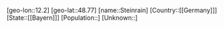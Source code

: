 ﻿---
location: [48.77,12.2]
type: City
tags:
- geo/City


SpocWebEntityId: 34554
isDeleted: false
confidential: public

---
[geo-lon::12.2]
[geo-lat::48.77]
[name::Steinrain]
[Country::[[Germany]]]
[State::[[Bayern]]]
[Population::]
[Unknown::]

